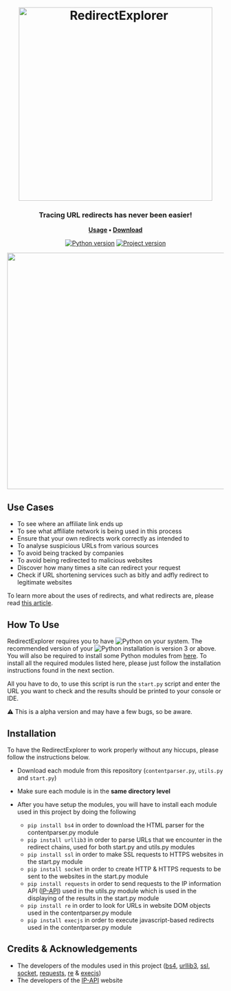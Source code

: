 <h1 align="center">
	<img
		width="450"
		alt="RedirectExplorer"
		src="https://cdn.discordapp.com/attachments/772368890927644692/791859271649460245/yeeet.png">
</h1>


<h3 align="center">
	Tracing URL redirects has never been easier!
</h3>

<p align="center">
	<strong>
		<a href="https://github.com/IlluminatiFish/RedirectExplorer/blob/main/README.md#how-to-use">Usage</a>
		•
		<a href="https://github.com/IlluminatiFish/RedirectExplorer/releases">Download</a>
	</strong>
</p>
  
<p align="center">
	<a href=""><img
		alt="Python version"
		src="https://img.shields.io/badge/Python-v3.0+-red"></a>
    <a href=""><img
    	alt="Project version"
        src="https://img.shields.io/badge/Current%20Version-v0.1-red"></a>
</p>  

<p align="center">
	<img src="https://i.gyazo.com/b82c8b2e36a5ecefdc0a3251ff3176f0.png" width="550">
</p>

## Use Cases

- To see where an affiliate link ends up 
- To see what affiliate network is being used in this process
- Ensure that your own redirects work correctly as intended to
- To analyse suspicious URLs from various sources
- To avoid being tracked by companies
- To avoid being redirected to malicious websites
- Discover how many times a site can redirect your request
- Check if URL shortening services such as bitly and adfly redirect to legitimate websites

To learn more about the uses of redirects, and what redirects are, please read [this article](https://en.ryte.com/wiki/Redirect).


## How To Use

RedirectExplorer requires you to have ![Python](https://img.shields.io/badge/Python-informational?style=plastic&logo=python&logoColor=black&color=228ff5) on your system. The recommended version of your ![Python](https://img.shields.io/badge/Python-informational?style=plastic&logo=python&logoColor=black&color=228ff5) installation is version 3 or above.
You will also be required to install some Python modules from [here](https://pypi.org/). To install all the required modules listed here, please just follow the installation instructions found in the next section.

All you have to do, to use this script is run the ``start.py`` script and enter the URL you want to check and the results should be printed to your console or IDE.

⚠️ This is a alpha version and may have a few bugs, so be aware.


## Installation 

To have the RedirectExplorer to work properly without any hiccups, please follow the instructions below.

- Download each module from this repository (``contentparser.py``, ``utils.py`` and ``start.py``)
- Make sure each module is in the **same directory level** 
- After you have setup the modules, you will have to install each module used in this project by doing the following

	- ``pip install bs4`` in order to download the HTML parser for the contentparser.py module
	- ``pip install urllib3`` in order to parse URLs that we encounter in the redirect chains, used for both start.py and utils.py modules
	- ``pip install ssl`` in order to make SSL requests to HTTPS websites in the start.py module
	- ``pip install socket`` in order to create HTTP & HTTPS requests to be sent to the websites in the start.py module 
	- ``pip install requests`` in order to send requests to the IP information API (<a href="https://ip-api.com">IP-API</a>) used in the utils.py module which is used in the displaying of the results in the start.py module
	- ``pip install re`` in order to look for URLs in website DOM objects used in the contentparser.py module
	- ``pip install execjs`` in order to execute javascript-based redirects used in the contentparser.py module

## Credits & Acknowledgements


- The developers of the modules used in this project (<a href="https://www.crummy.com/software/BeautifulSoup/bs4/doc/">bs4</a>, <a href="https://github.com/urllib3/urllib3">urllib3</a>, <a href="https://github.com/python/cpython">ssl</a>, <a href="https://github.com/python/cpython">socket</a>, <a href="https://github.com/psf/requests">requests</a>, <a href="https://github.com/python/cpython">re</a> & <a href="https://github.com/doloopwhile/PyExecJS">execjs</a>)
- The developers of the <a href="https://ip-api.com">IP-API</a> website
